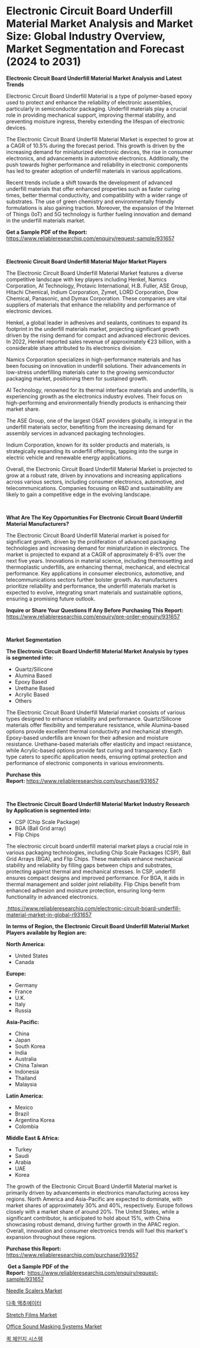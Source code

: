 <p><h1>Electronic Circuit Board Underfill Material Market Analysis and Market Size: Global Industry Overview, Market Segmentation and Forecast (2024 to 2031)</h1></p><p><strong>Electronic Circuit Board Underfill Material Market Analysis and Latest Trends</strong></p>
<p><p>Electronic Circuit Board Underfill Material is a type of polymer-based epoxy used to protect and enhance the reliability of electronic assemblies, particularly in semiconductor packaging. Underfill materials play a crucial role in providing mechanical support, improving thermal stability, and preventing moisture ingress, thereby extending the lifespan of electronic devices.</p><p>The Electronic Circuit Board Underfill Material Market is expected to grow at a CAGR of 10.5% during the forecast period. This growth is driven by the increasing demand for miniaturized electronic devices, the rise in consumer electronics, and advancements in automotive electronics. Additionally, the push towards higher performance and reliability in electronic components has led to greater adoption of underfill materials in various applications.</p><p>Recent trends include a shift towards the development of advanced underfill materials that offer enhanced properties such as faster curing times, better thermal conductivity, and compatibility with a wider range of substrates. The use of green chemistry and environmentally friendly formulations is also gaining traction. Moreover, the expansion of the Internet of Things (IoT) and 5G technology is further fueling innovation and demand in the underfill materials market.</p></p>
<p><strong>Get a Sample PDF of the Report:&nbsp;</strong> <a href="https://www.reliableresearchiq.com/enquiry/request-sample/931657">https://www.reliableresearchiq.com/enquiry/request-sample/931657</a></p>
<p>&nbsp;</p>
<p><strong>Electronic Circuit Board Underfill Material Major Market Players</strong></p>
<p><p>The Electronic Circuit Board Underfill Material Market features a diverse competitive landscape with key players including Henkel, Namics Corporation, AI Technology, Protavic International, H.B. Fuller, ASE Group, Hitachi Chemical, Indium Corporation, Zymet, LORD Corporation, Dow Chemical, Panasonic, and Dymax Corporation. These companies are vital suppliers of materials that enhance the reliability and performance of electronic devices.</p><p>Henkel, a global leader in adhesives and sealants, continues to expand its footprint in the underfill materials market, projecting significant growth driven by the rising demand for compact and advanced electronic devices. In 2022, Henkel reported sales revenue of approximately €23 billion, with a considerable share attributed to its electronics division.</p><p>Namics Corporation specializes in high-performance materials and has been focusing on innovation in underfill solutions. Their advancements in low-stress underfilling materials cater to the growing semiconductor packaging market, positioning them for sustained growth.</p><p>AI Technology, renowned for its thermal interface materials and underfills, is experiencing growth as the electronics industry evolves. Their focus on high-performing and environmentally friendly products is enhancing their market share.</p><p>The ASE Group, one of the largest OSAT providers globally, is integral in the underfill materials sector, benefiting from the increasing demand for assembly services in advanced packaging technologies.</p><p>Indium Corporation, known for its solder products and materials, is strategically expanding its underfill offerings, tapping into the surge in electric vehicle and renewable energy applications.</p><p>Overall, the Electronic Circuit Board Underfill Material Market is projected to grow at a robust rate, driven by innovations and increasing applications across various sectors, including consumer electronics, automotive, and telecommunications. Companies focusing on R&D and sustainability are likely to gain a competitive edge in the evolving landscape.</p></p>
<p>&nbsp;</p>
<p><strong>What Are The Key Opportunities For Electronic Circuit Board Underfill Material Manufacturers?</strong></p>
<p><p>The Electronic Circuit Board Underfill Material market is poised for significant growth, driven by the proliferation of advanced packaging technologies and increasing demand for miniaturization in electronics. The market is projected to expand at a CAGR of approximately 6-8% over the next five years. Innovations in material science, including thermosetting and thermoplastic underfills, are enhancing thermal, mechanical, and electrical performance. Key applications in consumer electronics, automotive, and telecommunications sectors further bolster growth. As manufacturers prioritize reliability and performance, the underfill materials market is expected to evolve, integrating smart materials and sustainable options, ensuring a promising future outlook.</p></p>
<p><strong>Inquire or Share Your Questions If Any Before Purchasing This Report:</strong> <a href="https://www.reliableresearchiq.com/enquiry/pre-order-enquiry/931657">https://www.reliableresearchiq.com/enquiry/pre-order-enquiry/931657</a></p>
<p>&nbsp;</p>
<p><strong>Market Segmentation</strong></p>
<p><strong>The Electronic Circuit Board Underfill Material Market Analysis by types is segmented into:</strong></p>
<p><ul><li>Quartz/Silicone</li><li>Alumina Based</li><li>Epoxy Based</li><li>Urethane Based</li><li>Acrylic Based</li><li>Others</li></ul></p>
<p><p>The Electronic Circuit Board Underfill Material market consists of various types designed to enhance reliability and performance. Quartz/Silicone materials offer flexibility and temperature resistance, while Alumina-based options provide excellent thermal conductivity and mechanical strength. Epoxy-based underfills are known for their adhesion and moisture resistance. Urethane-based materials offer elasticity and impact resistance, while Acrylic-based options provide fast curing and transparency. Each type caters to specific application needs, ensuring optimal protection and performance of electronic components in various environments.</p></p>
<p><strong>Purchase this Report:&nbsp;</strong><a href="https://www.reliableresearchiq.com/purchase/931657">https://www.reliableresearchiq.com/purchase/931657</a></p>
<p>&nbsp;</p>
<p><strong>The Electronic Circuit Board Underfill Material Market Industry Research by Application is segmented into:</strong></p>
<p><ul><li>CSP (Chip Scale Package)</li><li>BGA (Ball Grid array)</li><li>Flip Chips</li></ul></p>
<p><p>The electronic circuit board underfill material market plays a crucial role in various packaging technologies, including Chip Scale Packages (CSP), Ball Grid Arrays (BGA), and Flip Chips. These materials enhance mechanical stability and reliability by filling gaps between chips and substrates, protecting against thermal and mechanical stresses. In CSP, underfill ensures compact designs and improved performance. For BGA, it aids in thermal management and solder joint reliability. Flip Chips benefit from enhanced adhesion and moisture protection, ensuring long-term functionality in advanced electronics.</p></p>
<p><a href="https://www.reliableresearchiq.com/electronic-circuit-board-underfill-material-market-in-global-r931657">&nbsp;https://www.reliableresearchiq.com/electronic-circuit-board-underfill-material-market-in-global-r931657</a></p>
<p><strong>In terms of Region, the Electronic Circuit Board Underfill Material Market Players available by Region are:</strong></p>
<p>
    <p> <strong> North America: </strong>
        <ul>
            <li>United States</li>
            <li>Canada</li>
        </ul>
        </p> 
    <p> <strong> Europe: </strong>
        <ul>
            <li>Germany</li>
            <li>France</li>
            <li>U.K.</li>
            <li>Italy</li>
            <li>Russia</li>
        </ul>
        </p> 
    <p> <strong> Asia-Pacific: </strong>
        <ul>
            <li>China</li>
            <li>Japan</li>
            <li>South Korea</li>
            <li>India</li>
            <li>Australia</li>
            <li>China Taiwan</li>
            <li>Indonesia</li>
            <li>Thailand</li>
            <li>Malaysia</li>
        </ul>
        </p> 
    <p> <strong> Latin America: </strong>
        <ul>
            <li>Mexico</li>
            <li>Brazil</li>
            <li>Argentina Korea</li>
            <li>Colombia</li>
        </ul>
        </p> 
    <p> <strong> Middle East & Africa: </strong>
        <ul>
            <li>Turkey</li>
            <li>Saudi</li>
            <li>Arabia</li>
            <li>UAE</li>
            <li>Korea</li>
        </ul>
    </p>
    </p>
<p><p>The growth of the Electronic Circuit Board Underfill Material market is primarily driven by advancements in electronics manufacturing across key regions. North America and Asia-Pacific are expected to dominate, with market shares of approximately 30% and 40%, respectively. Europe follows closely with a market share of around 20%. The United States, while a significant contributor, is anticipated to hold about 15%, with China showcasing robust demand, driving further growth in the APAC region. Overall, innovation and consumer electronics trends will fuel this market's expansion throughout these regions.</p></p>
<p><strong>Purchase this Report: </strong><a href="https://www.reliableresearchiq.com/purchase/931657">https://www.reliableresearchiq.com/purchase/931657</a></p>
<p>&nbsp;<strong>Get a Sample PDF of the Report:&nbsp;&nbsp;</strong><a href="https://www.reliableresearchiq.com/enquiry/request-sample/931657">https://www.reliableresearchiq.com/enquiry/request-sample/931657</a></p>
<p><strong></strong></p>
<p><p><a href="https://medium.com/@zoe.dyer9808709/the-needle-scalers-market-has-grown-significantly-as-a-result-of-several-important-causes-cf2551121b1a">Needle Scalers Market</a></p><p><a href="https://medium.com/@dazmoore2010_16676/%EB%8B%A4%EC%B6%95-%EA%B5%AC%EB%8F%99%EA%B8%B0-%EC%8B%9C%EC%9E%A5%EC%97%90-%EB%8C%80%ED%95%9C-%EA%B8%80%EB%A1%9C%EB%B2%8C-%EA%B4%80%EC%A0%90-%EB%8F%99%ED%96%A5-%EB%B0%8F-%EC%A0%84%EB%A7%9D-2024-2031-b67dcd3ac2b5">다축 액추에이터</a></p><p><a href="https://issuu.com/reportprime-2/docs/stretch-films-market-size-2030.pptx_a82112a92ab885">Stretch Films Market</a></p><p><a href="https://www.linkedin.com/pulse/how-office-sound-masking-systems-market-evolve-growth-analysis-5uqyc?trackingId=ejo85qLYRNeqtmu6A%2FXxkA%3D%3D">Office Sound Masking Systems Market</a></p><p><a href="https://medium.com/@dazmoore2010_16676/%EC%84%B8%EA%B3%84-quick-change-systems-market-%EC%9D%80-2024%EC%97%90%EC%84%9C-2031%EB%A1%9C-%EC%97%B0%ED%8F%89%EA%B7%A0-%EC%A6%9D%EA%B0%80%EC%9C%A8%EC%9D%84-%EB%B3%B4%EC%9D%BC-%EA%B2%83%EC%9C%BC%EB%A1%9C-%EC%98%88%EC%83%81%EB%90%A9%EB%8B%88%EB%8B%A4-a70af07974c4">퀵 체인지 시스템</a></p></p>